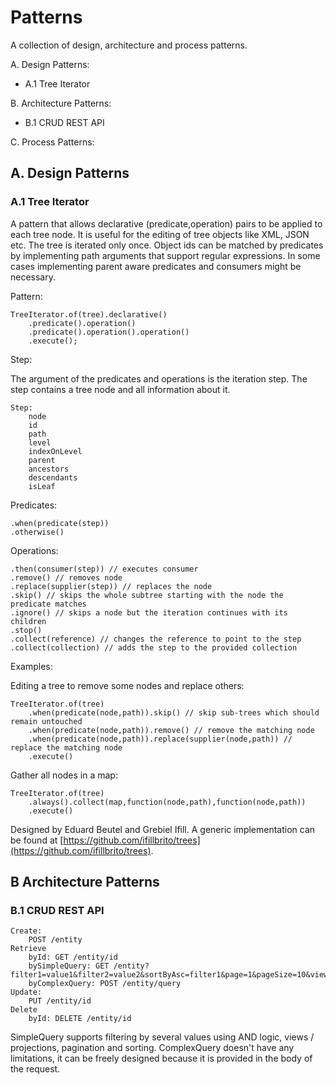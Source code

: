 # Patterns

A collection of design, architecture and process patterns.

A. Design Patterns:
- A.1 Tree Iterator

B. Architecture Patterns:
- B.1 CRUD REST API

C. Process Patterns:

## A. Design Patterns

### A.1 Tree Iterator

A pattern that allows declarative (predicate,operation) pairs to be applied to each tree node.
It is useful for the editing of tree objects like XML, JSON etc.
The tree is iterated only once.
Object ids can be matched by predicates by implementing path arguments that support regular expressions.
In some cases implementing parent aware predicates and consumers might be necessary.
    
Pattern:

    TreeIterator.of(tree).declarative()
        .predicate().operation()
        .predicate().operation().operation()
        .execute();
        
Step:

The argument of the predicates and operations is the iteration step.
The step contains a tree node and all information about it.

    Step:
        node
        id
        path
        level
        indexOnLevel
        parent
        ancestors
        descendants
        isLeaf

Predicates:

    .when(predicate(step))
    .otherwise() 
    
Operations:

    .then(consumer(step)) // executes consumer 
    .remove() // removes node 
    .replace(supplier(step)) // replaces the node
    .skip() // skips the whole subtree starting with the node the predicate matches
    .ignore() // skips a node but the iteration continues with its children
    .stop() 
    .collect(reference) // changes the reference to point to the step
    .collect(collection) // adds the step to the provided collection
    
Examples:

Editing a tree to remove some nodes and replace others:

    TreeIterator.of(tree)
        .when(predicate(node,path)).skip() // skip sub-trees which should remain untouched
        .when(predicate(node,path)).remove() // remove the matching node
        .when(predicate(node,path)).replace(supplier(node,path)) // replace the matching node
        .execute()
        
Gather all nodes in a map:

    TreeIterator.of(tree)
        .always().collect(map,function(node,path),function(node,path))
        .execute()

       
Designed by Eduard Beutel and Grebiel Ifill.
A generic implementation can be found at [https://github.com/ifillbrito/trees](https://github.com/ifillbrito/trees).

## B Architecture Patterns

### B.1 CRUD REST API

    Create:
        POST /entity
    Retrieve
        byId: GET /entity/id
        bySimpleQuery: GET /entity?filter1=value1&filter2=value2&sortByAsc=filter1&page=1&pageSize=10&view=summary
        byComplexQuery: POST /entity/query
    Update:
        PUT /entity/id
    Delete
        byId: DELETE /entity/id
        
SimpleQuery supports filtering by several values using AND logic, views / projections, pagination and sorting.
ComplexQuery doesn't have any limitations, it can be freely designed because it is provided in the body of the request.
